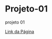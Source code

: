 # Projeto-01
 projeto 01

<a href="https://daniela1972-v.github.io/Projeto-01/projeto01.html">Link da Página</a>

